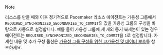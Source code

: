 >[!NOTE]
>리소스를 만들 때와 이후 정기적으로 Pacemaker 리소스 에이전트는 가용성 그룹에서 `REQUIRED_SYNCHRONIZED_SECONDARIES_TO_COMMIT`의 값을 가용성 그룹의 구성을 바탕으로 자동으로 설정합니다. 예를 들어 가용성 그룹에 세 개의 동기 복제본이 있는 경우 에이전트는 `REQUIRED_SYNCHRONIZED_SECONDARIES_TO_COMMIT`을 `1`로 설정합니다. 자세한 내용 및 추가 구성 옵션은 [가용성 그룹 구성을 위한 고가용성 및 데이터 보호](..\linux\sql-server-linux-availability-group-ha.md)를 참조하세요. 